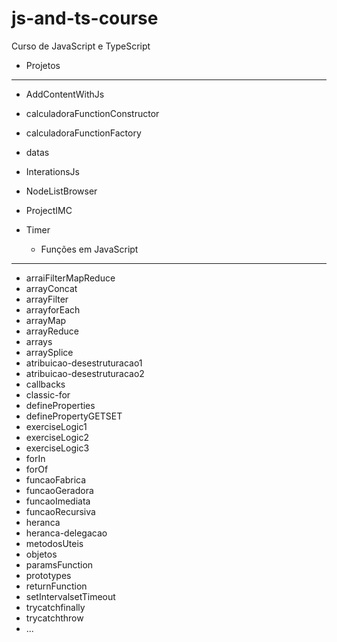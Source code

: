 # js-and-ts-course
Curso de JavaScript e TypeScript

  * Projetos
  _____________________________
- AddContentWithJs
- calculadoraFunctionConstructor
- calculadoraFunctionFactory
- datas
- InterationsJs
- NodeListBrowser
- ProjectIMC
- Timer

  * Funções em JavaScript
_____________________________
- arraiFilterMapReduce
- arrayConcat
- arrayFilter
- arrayforEach
- arrayMap
- arrayReduce
- arrays
- arraySplice
- atribuicao-desestruturacao1
- atribuicao-desestruturacao2
- callbacks
- classic-for
- defineProperties
- definePropertyGETSET
- exerciseLogic1
- exerciseLogic2
- exerciseLogic3
- forIn
- forOf
- funcaoFabrica
- funcaoGeradora
- funcaoImediata
- funcaoRecursiva
- heranca
- heranca-delegacao
- metodosUteis
- objetos
- paramsFunction
- prototypes
- returnFunction
- setIntervalsetTimeout
- trycatchfinally
- trycatchthrow
- ...
 
